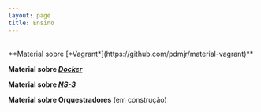 ```yaml
---
layout: page
title: Ensino
---
```


<br/>
**Material sobre [*Vagrant*](https://github.com/pdmjr/material-vagrant)**

**Material sobre [*Docker*](https://github.com/pdmjr/material-docker)**

**Material sobre [*NS-3*](https://github.com/pdmjr/material-ns3)**

**Material sobre Orquestradores** (em construção)
